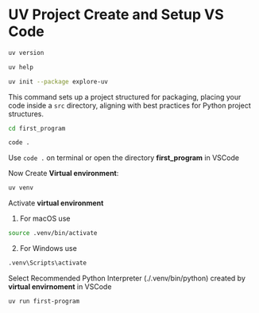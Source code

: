 # UV Project Create and Setup VS Code

```bash
uv version

uv help

uv init --package explore-uv
```

This command sets up a project structured for packaging, placing your code inside a `src` directory, aligning with best practices for Python project structures.

```bash
cd first_program

code .
```

Use `code .` on terminal or open the directory **first_program** in VSCode

Now Create **Virtual environment**:

```bash
uv venv
```

Activate **virtual environment**
1. For macOS use
```bash
source .venv/bin/activate
````
2. For Windows use
```bash
.venv\Scripts\activate
```

Select Recommended Python Interpreter (./.venv/bin/python) created by **virtual envirnoment** in VSCode

```bash
uv run first-program
```